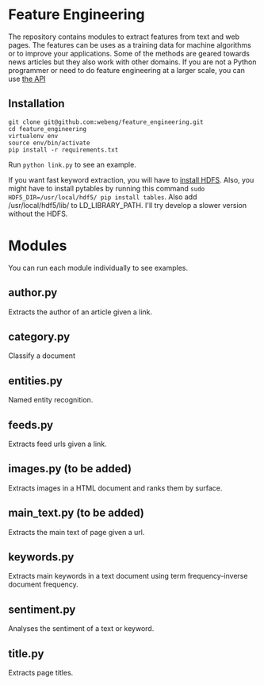 # Feature Engineering
The repository contains modules to extract features from text and web pages. The features can be uses as a training data for machine algorithms or to improve your applications. Some of the methods are geared towards news articles but they also work with other domains. If you are not a Python programmer or need to do feature engineering at a larger scale, you can use [the API](https://market.mashape.com/adlegant/article-analysis) 

## Installation
```
git clone git@github.com:webeng/feature_engineering.git
cd feature_engineering
virtualenv env
source env/bin/activate
pip install -r requirements.txt
```

Run `python link.py` to see an example.

If you want fast keyword extraction, you will have to [install HDFS](http://www.hdfgroup.org/ftp/HDF5/current/src/unpacked/release_docs/INSTALL). Also, you might have to install pytables by running this command `sudo HDF5_DIR=/usr/local/hdf5/ pip install tables`.  Also add /usr/local/hdf5/lib/ to LD_LIBRARY_PATH. I'll try develop a slower version without the HDFS.

# Modules
You can run each module individually to see examples.

## author.py
Extracts the author of an article given a link.

## category.py
Classify a document

## entities.py
Named entity recognition.

## feeds.py
Extracts feed urls given a link.

## images.py (to be added)
Extracts images in a HTML document and ranks them by surface.

## main_text.py (to be added)
Extracts the main text of page given a url.

## keywords.py
Extracts main keywords in a text document using term frequency-inverse document frequency.

## sentiment.py
Analyses the sentiment of a text or keyword.

## title.py
Extracts page titles.
